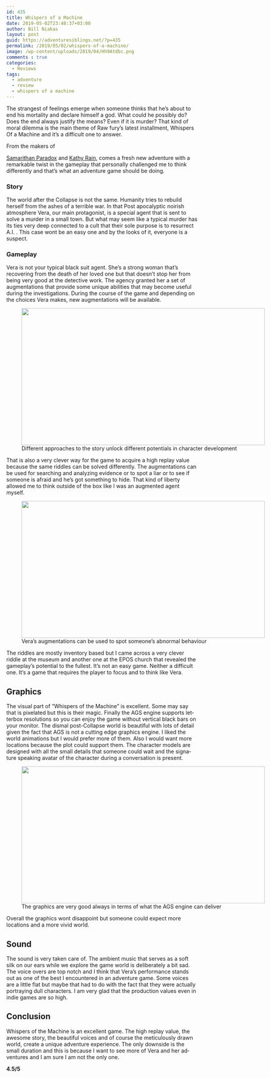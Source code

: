 ```yaml
---
id: 435
title: Whispers of a Machine
date: 2019-05-02T23:48:37+03:00
author: Bill Niakas
layout: post
guid: https://adventuresiblings.net/?p=435
permalink: /2019/05/02/whispers-of-a-machine/
image: /wp-content/uploads/2019/04/Hh9Atdbc.png
comments : true
categories:
  - Reviews
tags:
  - adventure
  - review
  - whispers of a machine
---
```

The strangest of feelings emerge when someone thinks that he’s about to end his mortality and declare himself a god. What could he possibly do? Does the end always justify the means? Even if it is murder? That kind of moral dilemma is the main theme of Raw fury’s latest installment, Whispers Of a Machine and it’s a difficult one to answer.

<!--more-->From the makers of 

[Samarithan Paradox](https://adventuresiblings.net/2017/11/17/the-samarithan-paradox/) and [Kathy Rain](https://adventuresiblings.net/2017/11/19/kathy-rain/), comes a fresh new adventure with a remarkable twist in the gameplay that personally challenged me to think differently and that’s what an adventure game should be doing.

### Story

The world after the Collapse is not the same. Humanity tries to rebuild herself from the ashes of a terrible war. In that Post apocalyptic noirish atmosphere Vera, our main protagonist, is a special agent that is sent to solve a murder in a small town. But what may seem like a typical murder has its ties very deep connected to a cult that their sole purpose is to resurrect A.I. . This case wont be an easy one and by the looks of it, everyone is a suspect.

### Gameplay

Vera is not your typical black suit agent. She’s a strong woman that’s recovering from the death of her loved one but that doesn&#8217;t stop her from being very good at the detective work. The agency granted her a set of augmentations that provide some unique abilities that may become useful during the investigations. During the course of the game and depending on the choices Vera makes, new augmentations will be available.

<figure id="attachment_444" aria-describedby="caption-attachment-444" style="width: 640px" class="wp-caption aligncenter"><img class="size-full wp-image-444" src="https://i0.wp.com/adventuresiblings.net/wp-content/uploads/2019/05/f4NhM2Ag.png?resize=640%2C360&#038;ssl=1" alt="" width="640" height="360" srcset="https://i0.wp.com/adventuresiblings.net/wp-content/uploads/2019/05/f4NhM2Ag.png?w=640&ssl=1 640w, https://i0.wp.com/adventuresiblings.net/wp-content/uploads/2019/05/f4NhM2Ag.png?resize=300%2C169&ssl=1 300w" sizes="(max-width: 640px) 100vw, 640px" data-recalc-dims="1" /><figcaption id="caption-attachment-444" class="wp-caption-text">Different approaches to the story unlock different potentials in character development</figcaption></figure>

That is also a very clever way for the game to acquire a high replay value because the same riddles can be solved differently. The augmentations can be used for searching and analyzing evidence or to spot a liar or to see if someone is afraid and he’s got something to hide. That kind of liberty allowed me to think outside of the box like I was an augmented agent myself.

<figure id="attachment_442" aria-describedby="caption-attachment-442" style="width: 640px" class="wp-caption aligncenter"><img class="wp-image-442 size-full" src="https://i2.wp.com/adventuresiblings.net/wp-content/uploads/2019/05/x6kvB8MA.png?resize=640%2C360&#038;ssl=1" alt="" width="640" height="360" srcset="https://i2.wp.com/adventuresiblings.net/wp-content/uploads/2019/05/x6kvB8MA.png?w=640&ssl=1 640w, https://i2.wp.com/adventuresiblings.net/wp-content/uploads/2019/05/x6kvB8MA.png?resize=300%2C169&ssl=1 300w" sizes="(max-width: 640px) 100vw, 640px" data-recalc-dims="1" /><figcaption id="caption-attachment-442" class="wp-caption-text">Vera&#8217;s augmentations can be used to spot someone&#8217;s abnormal behaviour</figcaption></figure>

The riddles are mostly inventory based but I came across a very clever riddle at the museum and another one at the EPOS church that revealed the gameplay’s potential to the fullest. It’s not an easy game. Neither a difficult one. It’s a game that requires the player to focus and to think like Vera.

## Graphics

The visual part of “Whispers of the Machine” is excellent. Some may say that is pixelated but this is their magic. <span lang="en-US">Finally the AGS engine supports letterbox resolutions so you can enjoy the game without vertical black bars on your monitor. The dismal post-Collapse world is beautiful with lots of detail given the fact that AGS is not a cutting edge graphics engine. I liked the world animations but I would prefer more of them. Also I would want more locations because the plot could support them. The character models are </span><span lang="en-US">designed with all the small details that someone could wait and the signature speaking avatar of the character during a conversation is present.</span>

<figure id="attachment_443" aria-describedby="caption-attachment-443" style="width: 640px" class="wp-caption aligncenter"><img class="size-full wp-image-443" src="https://i0.wp.com/adventuresiblings.net/wp-content/uploads/2019/05/iCKIPJsQ.png?resize=640%2C360&#038;ssl=1" alt="" width="640" height="360" srcset="https://i0.wp.com/adventuresiblings.net/wp-content/uploads/2019/05/iCKIPJsQ.png?w=640&ssl=1 640w, https://i0.wp.com/adventuresiblings.net/wp-content/uploads/2019/05/iCKIPJsQ.png?resize=300%2C169&ssl=1 300w" sizes="(max-width: 640px) 100vw, 640px" data-recalc-dims="1" /><figcaption id="caption-attachment-443" class="wp-caption-text">The graphics are very good always in terms of what the AGS engine can deliver</figcaption></figure>

Overall the graphics wont disappoint but someone could expect more locations and a more vivid world.

## Sound

The sound is very taken care of. The ambient music that serves as a soft silk on our ears while we explore the game world is deliberately a bit sad. The voice overs are top notch and I think that Vera’s performance stands out as one of the best I encountered in an adventure game. Some voices are a little flat but maybe that had to do with the fact that they were actually portraying dull characters. I am very glad that the production values even in indie games are so high.

## Conclusion

<span lang="en-US">Whispers of the Machine is an excellent game. The high replay value, the awesome story, the beautiful voices and of course </span><span lang="en-US">the meticulously drawn world, create a unique adventure experience. The only downside is the small duration and this is because I want to see more of Vera and her adventures and I am sure I am not the only one.</span>


**4.5/5**
